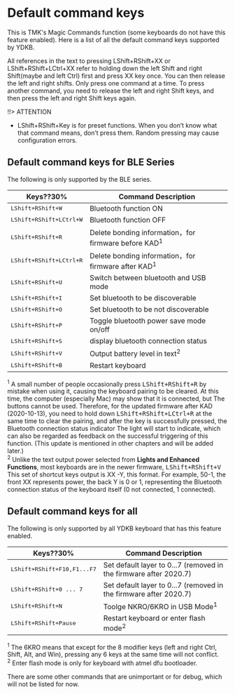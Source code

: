 # Default command keys
This is TMK's Magic Commands function (some keyboards do not have this feature enabled). Here is a list of all the default command keys supported by YDKB.

All references in the text to pressing <key>LShift+RShift+XX</key> or <key>LShift+RShift+LCtrl+XX</key> refer to holding down the left Shift and right Shift(maybe and left Ctrl) first and press XX key once. You can then release the left and right shifts. Only press one command at a time. To press another command, you need to release the left and right Shift keys, and then press the left and right Shift keys again.

!!> ATTENTION
  - <key>LShift+RShift+Key</key> is for preset functions. When you don’t know what that command means, don’t press them. Random pressing may cause configuration errors.


## Default command keys for BLE Series

The following is only supported by the BLE series.


| Keys??30% | Command Description |
| ---- | ---- |
| <kbd>LShift+RShift+W</kbd> | Bluetooth function ON |
| <kbd>LShift+RShift+LCtrl+W</kbd> | Bluetooth function OFF |
| <kbd>LShift+RShift+R</kbd> | Delete bonding information，for firmware before KAD<sup>1</sup> |
| <kbd>LShift+RShift+LCtrl+R</kbd> | Delete bonding information，for firmware after KAD<sup>1</sup> |
| <kbd>LShift+RShift+U</kbd> | Switch between bluetooth and USB mode |
| <kbd>LShift+RShift+I</kbd> | Set bluetooth to be discoverable |
| <kbd>LShift+RShift+O</kbd> | Set bluetooth to be not discoverable |
| <kbd>LShift+RShift+P</kbd> | Toggle bluetooth power save mode on/off |
| <kbd>LShift+RShift+S</kbd> | display bluetooth connection status |
| <kbd>LShift+RShift+V</kbd> | Output battery level in text<sup>2</sup> |
| <kbd>LShift+RShift+B</kbd> | Restart keyboard |

<sup>1</sup> A small number of people occasionally press <kbd>LShift+RShift+R</kbd> by mistake when using it, causing the keyboard pairing to be cleared. At this time, the computer (especially Mac) may show that it is connected, but The buttons cannot be used. Therefore, for the updated firmware after KAD (2020-10-13), you need to hold down <kbd>LShift+RShift+LCtrl+R</kbd> at the same time to clear the pairing, and after the key is successfully pressed, the Bluetooth connection status indicator The light will start to indicate, which can also be regarded as feedback on the successful triggering of this function. (This update is mentioned in other chapters and will be added later.)<br>
<sup>2</sup> Unlike the text output power selected from **Lights and Enhanced Functions**, most keyboards are in the newer firmware, <kbd>LShift+RShift+V</kbd> This set of shortcut keys output is XX -Y, this format. For example, 50-1, the front XX represents power, the back Y is 0 or 1, representing the Bluetooth connection status of the keyboard itself (0 not connected, 1 connected).


## Default command keys for all

The following is only supported by all YDKB keyboard that has this feature enabled.

| Keys??30% | Command Description |
| ---- | ---- |
| <kbd>LShift+RShift+F10,F1...F7</kbd> | Set default layer to 0...7 (removed in the firmware after 2020.7) |
| <kbd>LShift+RShift+0 ... 7</kbd> | Set default layer to 0...7 (removed in the firmware after 2020.7) |
| <kbd>LShift+RShift+N</kbd> | Toolge NKRO/6KRO in USB Mode<sup>1</sup> |
| <kbd>LShift+RShift+Pause</kbd> | Restart keyboard or enter flash mode<sup>2</sup> |

<sup>1</sup> The 6KRO means that except for the 8 modifier keys (left and right Ctrl, Shift, Alt, and Win), pressing any 6 keys at the same time will not conflict.<br>
<sup>2</sup> Enter flash mode is only for keyboard with atmel dfu bootloader.

There are some other commands that are unimportant or for debug, which will not be listed for now.
